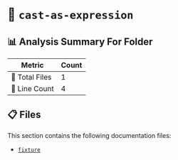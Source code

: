 # 📁 `cast-as-expression`

## 📊 Analysis Summary For Folder

| Metric | Count |
|--------|-------|
| 📁 Total Files | 1 |
| 🔢 Line Count | 4 |


## 📋 Files

This section contains the following documentation files:

- [`fixture`](./fixture.md)